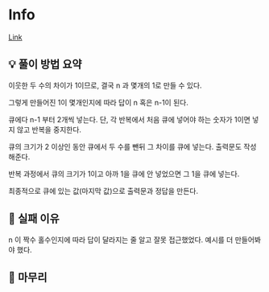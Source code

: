 # Info
[Link](https://boj.kr/32160)
## 💡 풀이 방법 요약
이웃한 두 수의 차이가 1이므로, 결국 n 과 몇개의 1로 만들 수 있다.

그렇게 만들어진 1이 몇개인지에 따라 답이 n 혹은 n-1이 된다.

큐에다 n-1 부터 2개씩 넣는다. 단, 각 반복에서 처음 큐에 넣어야 하는 숫자가 1이면 넣지 않고 반복을 중지한다.

큐의 크기가 2 이상인 동안 큐에서 두 수를 뺀뒤 그 차이를 큐에 넣는다. 출력문도 작성해준다.

반복 과정에서 큐의 크기가 1이고 아까 1을 큐에 안 넣었으면 그 1을 큐에 넣는다.

최종적으로 큐에 있는 값(마지막 값)으로 출력문과 정답을 만든다.

## 👀 실패 이유
n 이 짝수 홀수인지에 따라 답이 달라지는 줄 알고 잘못 접근했었다. 예시를 더 만들어봐야 했다.
## 🙂 마무리
